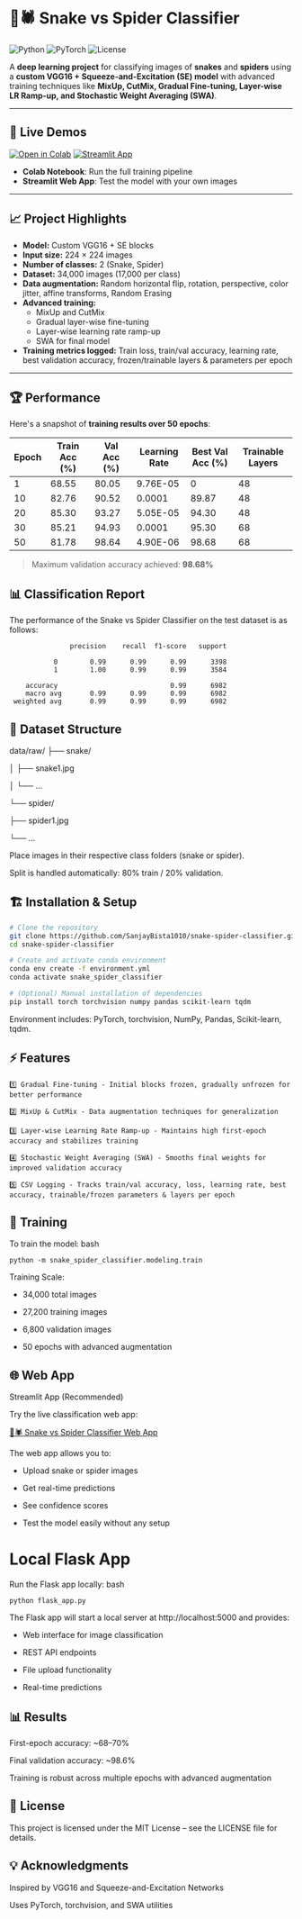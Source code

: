 # 🐍🕷️ Snake vs Spider Classifier

![Python](https://img.shields.io/badge/python-3.11-blue)
![PyTorch](https://img.shields.io/badge/pytorch-2.1.0-red)
![License](https://img.shields.io/badge/license-MIT-green)

A **deep learning project** for classifying images of **snakes** and **spiders** using a **custom VGG16 + Squeeze-and-Excitation (SE) model** with advanced training techniques like **MixUp, CutMix, Gradual Fine-tuning, Layer-wise LR Ramp-up, and Stochastic Weight Averaging (SWA)**.

---

## 🔗 Live Demos

[![Open in Colab](https://colab.research.google.com/assets/colab-badge.svg)](https://colab.research.google.com/drive/1WwaLVpm7ENUtUU1iWtY1-_8omTFOhD2A)
[![Streamlit App](https://static.streamlit.io/badges/streamlit_badge_black_white.svg)](https://snakespiderclassifier-r8szaq6993lwfdurucxjgb.streamlit.app/)

- **Colab Notebook**: Run the full training pipeline
- **Streamlit Web App**: Test the model with your own images

---

## 📈 Project Highlights  

- **Model:** Custom VGG16 + SE blocks  
- **Input size:** 224 × 224 images  
- **Number of classes:** 2 (Snake, Spider)  
- **Dataset:** 34,000 images (17,000 per class)
- **Data augmentation:** Random horizontal flip, rotation, perspective, color jitter, affine transforms, Random Erasing  
- **Advanced training:**  
  - MixUp and CutMix  
  - Gradual layer-wise fine-tuning  
  - Layer-wise learning rate ramp-up  
  - SWA for final model  
- **Training metrics logged:** Train loss, train/val accuracy, learning rate, best validation accuracy, frozen/trainable layers & parameters per epoch 

---

## 🏆 Performance  

Here's a snapshot of **training results over 50 epochs**:

| Epoch | Train Acc (%) | Val Acc (%) | Learning Rate | Best Val Acc (%) | Trainable Layers |
|-------|---------------|-------------|---------------|------------------|------------------|
| 1     | 68.55         | 80.05       | 9.76E-05      | 0                | 48               |
| 10    | 82.76         | 90.52       | 0.0001        | 89.87            | 48               |
| 20    | 85.30         | 93.27       | 5.05E-05      | 94.30            | 48               |
| 30    | 85.21         | 94.93       | 0.0001        | 95.30            | 68               |
| 50    | 81.78         | 98.64       | 4.90E-06      | 98.68            | 68               |

> Maximum validation accuracy achieved: **98.68%**

## 📊 Classification Report

The performance of the Snake vs Spider Classifier on the test dataset is as follows:

```text
               precision    recall  f1-score   support

           0        0.99      0.99      0.99      3398
           1        1.00      0.99      0.99      3584

    accuracy                            0.99      6982
    macro avg       0.99      0.99      0.99      6982
 weighted avg       0.99      0.99      0.99      6982
```

## 📂 Dataset Structure
data/raw/
├── snake/

│ ├── snake1.jpg

│ └── ...

└── spider/

├── spider1.jpg

└── ...


Place images in their respective class folders (snake or spider).

Split is handled automatically: 80% train / 20% validation.

## 🏗️ Installation & Setup

```bash
# Clone the repository
git clone https://github.com/SanjayBista1010/snake-spider-classifier.git
cd snake-spider-classifier

# Create and activate conda environment
conda env create -f environment.yml
conda activate snake_spider_classifier

# (Optional) Manual installation of dependencies
pip install torch torchvision numpy pandas scikit-learn tqdm
```
Environment includes: PyTorch, torchvision, NumPy, Pandas, Scikit-learn, tqdm.


## ⚡ Features

    1️⃣ Gradual Fine-tuning - Initial blocks frozen, gradually unfrozen for better performance

    2️⃣ MixUp & CutMix - Data augmentation techniques for generalization

    3️⃣ Layer-wise Learning Rate Ramp-up - Maintains high first-epoch accuracy and stabilizes training

    4️⃣ Stochastic Weight Averaging (SWA) - Smooths final weights for improved validation accuracy

    5️⃣ CSV Logging - Tracks train/val accuracy, loss, learning rate, best accuracy, trainable/frozen parameters & layers per epoch


## 🚀 Training

To train the model:
bash

    python -m snake_spider_classifier.modeling.train

Training Scale:

- 34,000 total images

- 27,200 training images

- 6,800 validation images

- 50 epochs with advanced augmentation

## 🌐 Web App
Streamlit App (Recommended)

Try the live classification web app:

[🐍🕷️ Snake vs Spider Classifier Web App](https://snakespiderclassifier-r8szaq6993lwfdurucxjgb.streamlit.app/)

The web app allows you to:

- Upload snake or spider images

- Get real-time predictions

- See confidence scores

- Test the model easily without any setup

# Local Flask App

Run the Flask app locally:
bash

    python flask_app.py

The Flask app will start a local server at http://localhost:5000 and provides:

- Web interface for image classification

- REST API endpoints

- File upload functionality

- Real-time predictions

##  📊 Results

First-epoch accuracy: ~68–70%

Final validation accuracy: ~98.6%

Training is robust across multiple epochs with advanced augmentation

##  📝 License

This project is licensed under the MIT License – see the LICENSE file for details.

## 💡 Acknowledgments

Inspired by VGG16 and Squeeze-and-Excitation Networks

Uses PyTorch, torchvision, and SWA utilities
    
